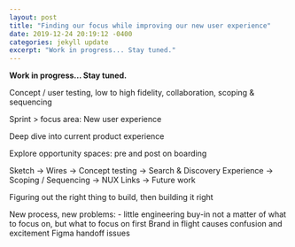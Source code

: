 ```yaml
---
layout: post
title: "Finding our focus while improving our new user experience"
date: 2019-12-24 20:19:12 -0400
categories: jekyll update
excerpt: "Work in progress... Stay tuned."
---
```

**Work in progress... Stay tuned.**

Concept / user testing, low to high fidelity, collaboration, scoping & sequencing

Sprint > focus area: New user experience

Deep dive into current product experience

Explore opportunity spaces: pre and post on boarding

Sketch -> Wires -> Concept testing -> Search & Discovery Experience -> Scoping / Sequencing -> NUX Links -> Future work

Figuring out the right thing to build, then building it right

New process, new problems: - little engineering buy-in
not a matter of what to focus on, but what to focus on first
Brand in flight causes confusion and excitement
Figma handoff issues
